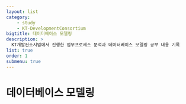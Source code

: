 ```yaml
---
layout: list
category:
    - study
    - KT-DevelopmentConsortium
bigtitle: 데이터베이스 모델링
description: >
  KT개발컨소시엄에서 진행한 업무프로세스 분석과 데이터베이스 모델링 공부 내용 기록
list: true
order: 1
submenu: true
---
```

# 데이터베이스 모델링



